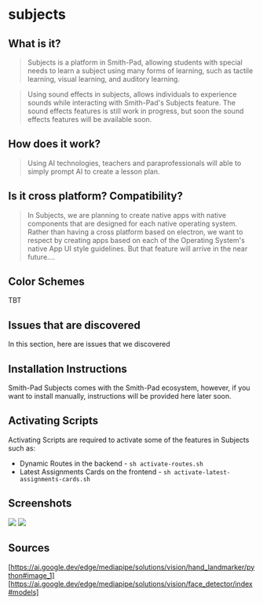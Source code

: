 # subjects

## What is it?

> Subjects is a platform in Smith-Pad, allowing students with special needs
> to learn a subject using many forms of learning, such as tactile learning,
> visual learning, and auditory learning.


> Using sound effects in subjects, allows individuals to experience sounds while
> interacting with Smith-Pad's Subjects feature. The sound effects features is 
> still work in progress, but soon the sound effects features will be available 
> soon.


## How does it work?
> Using AI technologies, teachers and paraprofessionals will able to simply
> prompt AI to create a lesson plan.






## Is it cross platform? Compatibility?

> In Subjects, we are planning to create native apps with native components
> that are designed for each native operating system. Rather than having
> a cross platform based on electron, we want to respect by creating apps
> based on each of the Operating System's native App UI style guidelines.
> But that feature will arrive in the near future....



## Color Schemes
TBT



## Issues that are discovered
In this section, here are issues that we discovered


## Installation Instructions

Smith-Pad Subjects comes with the Smith-Pad ecosystem, however, if you want to install manually, 
instructions will be provided here later soon.




## Activating Scripts

Activating Scripts are required to activate some of the features in Subjects such as:

- Dynamic Routes in the backend
        - `sh activate-routes.sh`
- Latest Assignments Cards on the frontend
        - `sh activate-latest-assignments-cards.sh`




## Screenshots

<img src="./Screenshot 2025-01-23 at 5.07.09 PM.png">
<img src="./Screenshot 2025-01-23 at 5.06.12 PM.png">




## Sources

[https://ai.google.dev/edge/mediapipe/solutions/vision/hand_landmarker/python#image_1]
[https://ai.google.dev/edge/mediapipe/solutions/vision/face_detector/index#models]
